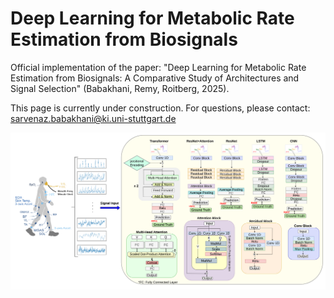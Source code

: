 # Deep Learning for Metabolic Rate Estimation from Biosignals
Official implementation of the paper:
"Deep Learning for Metabolic Rate Estimation from Biosignals: A Comparative Study of Architectures and Signal Selection" (Babakhani, Remy, Roitberg, 2025).

This page is currently under construction. For questions, please contact: sarvenaz.babakhani@ki.uni-stuttgart.de

<img src="https://github.com/Sarvibabakhani/deeplearning-biosignals-ee/blob/main/figures/pipline.png"   alt="Signal pipeline" width="900"/>
